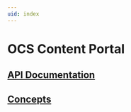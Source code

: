 ```yaml
---
uid: index
---
```


# OCS Content Portal

## [API Documentation](xref:osisoftCloudServices)

## [Concepts](xref:ConceptsOverview)